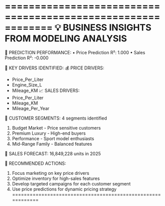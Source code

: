 ============================================================
💡 BUSINESS INSIGHTS FROM MODELING ANALYSIS
============================================================
🎯 PREDICTION PERFORMANCE:
• Price Prediction R²: 1.000
• Sales Prediction R²: -0.000

🔑 KEY DRIVERS IDENTIFIED:
💰 PRICE DRIVERS:
  - Price_Per_Liter
  - Engine_Size_L
  - Mileage_KM
📈 SALES DRIVERS:
  - Price_Per_Liter
  - Mileage_KM
  - Mileage_Per_Year

👥 CUSTOMER SEGMENTS: 4 segments identified
  1. Budget Market - Price sensitive customers
  2. Premium Luxury - High-end buyers
  3. Performance - Sport model enthusiasts
  4. Mid-Range Family - Balanced features

📅 SALES FORECAST: 16,849,228 units in 2025

🚀 RECOMMENDED ACTIONS:
  1. Focus marketing on key price drivers
  2. Optimize inventory for high-sales features
  3. Develop targeted campaigns for each customer segment
  4. Use price predictions for dynamic pricing strategy
============================================================
